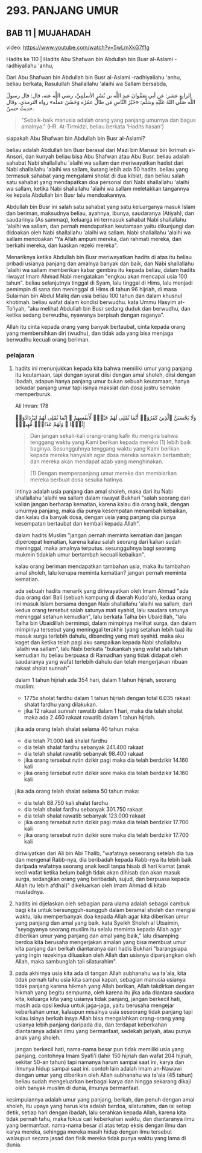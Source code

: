 # 293. PANJANG UMUR
## BAB 11 | MUJAHADAH
video: https://www.youtube.com/watch?v=5wLmXkG7f1g

Hadits ke 110 | Hadits Abu Shafwan bin Abdullah bin Busr al-Aslami -radhiyallahu 'anhu,

Dari Abu Shafwan bin Abdullah bin Busr al-Aslami -radhiyallahu 'anhu, beliau berkata, Rasulullah Shallallahu 'alaihi wa Sallam bersabda,

الرابع عشر: عن أبي صَفْوانَ عبدِ اللَّه بن بُسْرٍ الأسلَمِيِّ، رضي اللَّه عنه، قال: قال رسولُ اللَّه صَلّى اللهُ عَلَيْهِ وسَلَّم: «خَيْرُ النَّاسِ مَن طالَ عمُرُه وَحَسُنَ عملُه» رواه الترمذي، وقال حديثٌ حسنٌ.

> "Sebaik-baik manusia adalah orang yang panjang umurnya dan bagus amalnya." (HR. At-Tirmidzi, beliau berkata 'Hadits hasan')

siapakah Abu Shafwan bin Abdullah bin Busr al-Aslami?

beliau adalah Abdullah bin Busr berasal dari Mazi bin Mansur bin Ikrimah al-Ansori, dan kunyah beliau bisa Abu Shafwan atau Abu Busr. beliau adalah sahabat Nabi shallallahu 'alaihi wa sallam dan meriwayatkan hadist dari Nabi shallallahu 'alaihi wa sallam, kurang lebih ada 50 hadits. beliau yang termasuk sahabat yang mengalami sholat di dua kiblat, dan beliau salah satu sahabat yang mendapatkan doa personal dari Nabi shallallahu 'alaihi wa sallam, ketika Nabi shallallahu 'alaihi wa sallam meletakkan tangannya ke kepala Abdullah bin Busr lalu mendoakannya.

Abdullah bin Busr ini salah satu sahabat yang satu keluarganya masuk Islam dan beriman, maksudnya beliau, ayahnya, ibunya, saudaranya (Atiyah), dan saudarinya (As sammaq), keluarga ini termasuk sahabat Nabi shallallahu 'alaihi wa sallam, dan pernah mendapatkan keutamaan yaitu dikunjungi dan didoakan oleh Nabi shallallahu 'alaihi wa sallam. Nabi shallallahu 'alaihi wa sallam mendoakan "Ya Allah ampuni mereka, dan rahmati mereka, dan berkahi mereka, dan luaskan rezeki mereka".

Menariknya ketika Abdullah bin Busr meriwayatkan hadits di atas itu beliau pribadi usianya panjang dan amalnya banyak dan baik, dan Nabi shallallahu 'alaihi wa sallam memberikan kabar gembira itu kepada beliau, dalam hadits riwayat Imam Ahmad Nabi mengatakan "engkau akan mencapai usia 100 tahun". beliau selanjutnya tinggal di Syam, lalu tinggal di Hims, lalu menjadi pemimpin di sana dan meninggal di Hims di tahun 96 hijriah, di masa Sulaiman bin Abdul Maliq dan usia beliau 100 tahun dan dalam khusnul khotimah. beliau wafat dalam kondisi berwudhu. kata Ummu Hasyim at-To'iyah, "aku melihat Abdullah bin Busr sedang duduk dan berwudhu, dan ketika sedang berwudhu, nyawanya berpisah dengan raganya".

Allah itu cinta kepada orang yang banyak bertaubat, cinta kepada orang yang membersihkan diri (wudhu), dan tidak ada yang bisa menjaga berwudhu kecuali orang beriman.

### pelajaran

1. hadits ini menunjukkan kepada kita bahwa memiliki umur yang panjang itu keutamaan, tapi dengan syarat diisi dengan amal sholeh, diisi dengan ibadah, adapun hanya panjang umur bukan sebuah keutamaan, hanya sekadar panjang umur tapi isinya maksiat dan dosa justru semakin memperburuk. 

    Ali Imran: 178

    وَلَا يَحْسَبَنَّ ٱلَّذِينَ كَفَرُوٓا۟ أَنَّمَا نُمْلِى لَهُمْ خَيْرٌۭ لِّأَنفُسِهِمْ ۚ إِنَّمَا نُمْلِى لَهُمْ لِيَزْدَادُوٓا۟ إِثْمًۭا ۚ وَلَهُمْ عَذَابٌۭ مُّهِينٌۭ

    > Dan jangan sekali-kali orang-orang kafir itu mengira bahwa tenggang waktu yang Kami berikan kepada mereka (1) lebih baik baginya. Sesungguhnya tenggang waktu yang Kami berikan kepada mereka hanyalah agar dosa mereka semakin bertambah; dan mereka akan mendapat azab yang menghinakan.

    > (1) Dengan memperpanjang umur mereka dan membiarkan mereka berbuat dosa sesuka hatinya.

    intinya adalah usia panjang dan amal sholeh, maka dari itu Nabi shallallahu 'alaihi wa sallam dalam riwayat Bukhari "salah seorang dari kalian jangan berharap kematian, karena kalau dia orang baik, dengan umurnya panjang, maka dia punya kesempatan menambah kebaikan, dan kalau dia banyak dosa, dengan usia yang panjang dia punya kesempatan bertaubat dan kembali kepada Allah".

    dalam hadits Muslim "jangan pernah meminta kematian dan jangan dipercepat kematian, karena kalau salah seorang dari kalian sudah meninggal, maka amalnya terputus. sesungguhnya bagi seorang mukmin tidaklah umur bertambah kecuali kebaikan".

    kalau orang beriman mendapatkan tambahan usia, maka itu tambahan amal sholeh, lalu kenapa meminta kematian? jangan pernah meminta kematian.

    ada sebuah hadits menarik yang diriwayatkan oleh Imam Ahmad "ada dua orang dari Bali (sebuah kampung di daerah Kudo'ah), kedua orang ini masuk Islam bersama dengan Nabi shallallahu 'alaihi wa sallam, dari kedua orang tersebut salah satunya mati syahid, lalu saudara satunya meninggal setahun kemudian", lalu berkata Talha bin Ubaidillah, "lalu Talha bin Ubaidillah bermimpi, dalam mimpinya melihat surga, dan dalam mimpinya tersebut yang meninggal terakhir (yang setahun lebih tua) itu masuk surga terlebih dahulu, dibanding yang mati syahid. maka aku kaget dan ketika telah pagi aku sampaikan kepada Nabi shallallahu 'alaihi wa sallam", lalu Nabi berkata "bukankah yang wafat satu tahun kemudian itu beliau berpuasa di Ramadhan yang tidak didapat oleh saudaranya yang wafat terlebih dahulu dan telah mengerjakan ribuan rakaat sholat sunnah"

    dalam 1 tahun hijriah ada 354 hari, dalam 1 tahun hijriah, seorang muslim:

    - 1775x sholat fardhu dalam 1 tahun hijriah dengan total 6.035 rakaat shalat fardhu yang dilakukan.
    - jika 12 rakaat sunnah rawatib dalam 1 hari, maka dia telah sholat maka ada 2.460 rakaat rawatib dalam 1 tahun hijriah.

    jika ada orang telah shalat selama 40 tahun maka:
   - dia telah 71.000 kali shalat fardhu
   - dia telah shalat fardhu sebanyak 241.400 rakaat
   - dia telah shalat rawatib sebanyak 98.400 rakaat
   - jika orang tersebut rutin dzikir pagi maka dia telah berdzikir 14.160 kali
   - jika orang tersebut rutin dzikir sore maka dia telah berdzikir 14.160 kali

    jika ada orang telah shalat selama 50 tahun maka:
   - dia telah 88.750 kali shalat fardhu
   - dia telah shalat fardhu sebanyak 301.750 rakaat
   - dia telah shalat rawatib sebanyak 123.000 rakaat
   - jika orang tersebut rutin dzikir pagi maka dia telah berdzikir 17.700 kali
   - jika orang tersebut rutin dzikir sore maka dia telah berdzikir 17.700 kali

    diriwiyatkan dari Ali bin Abi Thalib, "wafatnya seseorang setelah dia tua dan mengenal Rabb-nya, dia beribadah kepada Rabb-nya itu lebih baik daripada wafatnya seorang anak kecil tanpa hisab di hari kiamat (anak kecil wafat ketika belum baligh tidak akan dihisab dan akan masuk surga, sedangkan orang yang beribadah, sujud, dan berpuasa kepada Allah itu lebih afdhal)" dikeluarkan oleh Imam Ahmad di kitab mustadnya.

2. hadits ini dijelaskan oleh sebagian para ulama adalah sebagai cambuk bagi kita untuk bersungguh-sungguh dalam beramal sholeh dan mengisi waktu, lalu memperbanyak doa kepada Allah agar kita diberikan umur yang panjang dan amal yang baik. kata Syeikh Sholeh al Utsaimin, "seyogyanya seorang muslim itu selalu meminta kepada Allah agar diberikan umur yang panjang dan amal yang baik," lalu disamping berdoa kita berusaha mengerjakan amalan yang bisa membuat umur kita panjang dan berkah diantaranya dari hadis Bukhari "barangsiapa yang ingin rezekinya diluaskan oleh Allah dan usianya dipanjangkan oleh Allah, maka sambunglah tali silaturahim".
   
3. pada akhirnya usia kita ada di tangan Allah subhanahu wa ta'ala, kita tidak pernah tahu usia kita sampai kapan, sebagian manusia usianya tidak panjang karena hikmah yang Allah berikan, Allah takdirkan dengan hikmah yang begitu sempurna, oleh karena itu jika ada diantara saudara kita, keluarga kita yang usianya tidak panjang, jangan berkecil hati, masih ada opsi kedua untuk jaga-jaga, yaitu berusaha mengejar keberkahan umur, kalaupun misalnya usia seseorang tidak panjang tapi kalau isinya berkah insya Allah bisa mengalahkan orang-orang yang usianya lebih panjang daripada dia, dan terdapat keberkahan diantaranya adalah ilmu yang bermanfaat, sedekah jariyah, atau punya anak yang sholeh. 

    jangan berkecil hati, nama-nama besar pun tidak memiliki usia yang panjang, contohnya Imam Syafi'i (lahir 150 hijriah dan wafat 204 hijriah, sekitar 50-an tahun) tapi namanya harum sampai saat ini, karya dan ilmunya hidup sampai saat ini. contoh lain adalah Imam an-Nawawi dengan umur yang diberikan oleh Allah subhanahu wa ta'ala (45 tahun) beliau sudah mengeluarkan berbagai karya dan hingga sekarang dikaji oleh banyak muslim di dunia, ilmunya bermanfaat.

kesimpulannya adalah umur yang panjang, berkah, dan penuh dengan amal sholeh, itu upaya yang harus kita adalah berdoa, silaturahim, dan isi setiap detik, setiap hari dengan ibadah, lalu serahkan kepada Allah, karena kita tidak pernah tahu, maka fokus cari keberkahan waktu, dan diantaranya ilmu yang bermanfaat. nama-nama besar di atas  tetap eksis dengan ilmu dan karya mereka, sehingga mereka masih hidup dengan ilmu tersebut walaupun secara jasad dan fisik mereka tidak punya waktu yang lama di dunia.
